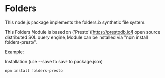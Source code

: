 Folders
=============

This node.js package implements the folders.io synthetic file system.

This Folders Module is based on ('Presto')[https://prestodb.io/] open source distributed SQL query engine,
Module can be installed via "npm install folders-presto".

Example:

Installation (use --save to save to package.json)

```sh
npm install folders-presto
```
